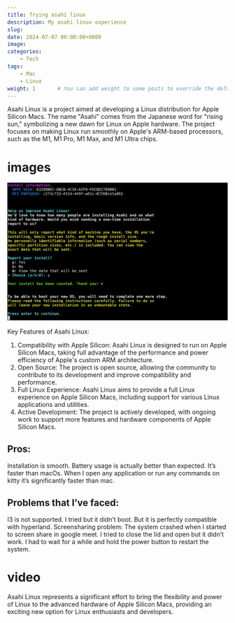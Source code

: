 ```yaml
---
title: Trying asahi linux
description: My asahi linux experience
slug:
date: 2024-07-07 00:00:00+0000
image: 
categories:
    - Tech
tags:
    - Mac
    - Linux
weight: 1       # You can add weight to some posts to override the default sorting (date descending)
---
```

Asahi Linux is a project aimed at developing a Linux distribution for Apple Silicon Macs. The name "Asahi" comes from the Japanese word for "rising sun," symbolizing a new dawn for Linux on Apple hardware. The project focuses on making Linux run smoothly on Apple's ARM-based processors, such as the M1, M1 Pro, M1 Max, and M1 Ultra chips.

# images

![Image 1](a.png) 

Key Features of Asahi Linux:
1. Compatibility with Apple Silicon: Asahi Linux is designed to run on Apple Silicon Macs, taking full advantage of the performance and power efficiency of Apple's custom ARM architecture.
2. Open Source: The project is open source, allowing the community to contribute to its development and improve compatibility and performance.
3. Full Linux Experience: Asahi Linux aims to provide a full Linux experience on Apple Silicon Macs, including support for various Linux applications and utilities.
4. Active Development: The project is actively developed, with ongoing work to support more features and hardware components of Apple Silicon Macs.

## Pros:

Installation is smooth.
Battery usage is actually better than expected.
It’s faster than macOs. When I open any application or run any commands on kitty it’s significantly faster than mac.

## Problems that I’ve faced:

I3 is not supported. I tried but it didn’t boot. But it is perfectly  compatible with hyperland.
Screensharing problem:
The system crashed when I started to screen share in google meet. I tried to close the lid and open but it didn’t work. I had to wait for a while and hold the power button to restart the system.

# video



Asahi Linux represents a significant effort to bring the flexibility and power of Linux to the advanced hardware of Apple Silicon Macs, providing an exciting new option for Linux enthusiasts and developers.
